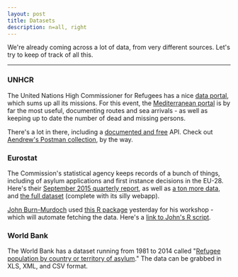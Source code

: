 ```yaml
---
layout: post
title: Datasets
description: n=all, right
---
```


We're already coming across a lot of data, from very different sources. Let's try to keep of track of all this.

---

### UNHCR

The United Nations High Commissioner for Refugees has a nice [data portal](http://data.unhcr.org/), which sums up all its missions. For this event, the [Mediterranean portal](http://data.unhcr.org/mediterranean/regional.php) is by far the most useful, documenting routes and sea arrivals - as well as keeping up to date the number of dead and missing persons.

There's a lot in there, including a [documented and free](http://data.unhcr.org/wiki/index.php/API_Documentation) API. Check out [Aendrew's Postman collection](https://gist.githubusercontent.com/aendrew/d7189c1322dd275cdf0c/raw/65363fc9568d2a6875eb1ebaf125df3fe3216e2f/UNHCR.json.postman_collection), by the way.

### Eurostat

The Commission's statistical agency keeps records of a bunch of things, including of asylum applications and first instance decisions in the EU-28. Here's their [September 2015 quarterly report](http://ec.europa.eu/eurostat/statistics-explained/index.php/Asylum_quarterly_report), as well as [a ton more data](http://ec.europa.eu/eurostat/statistics-explained/index.php/Asylum_quarterly_report#Further_Eurostat_information), and [the full dataset](http://appsso.eurostat.ec.europa.eu/nui/show.do) (complete with its silly webapp).

[John Burn-Murdoch](https://twitter.com/jburnmurdoch) used [this R package](https://cran.r-project.org/web/packages/SmarterPoland/SmarterPoland.pdf) yesterday for his workshop - which will automate fetching the data. Here's a [link to John's R script](https://gist.github.com/johnburnmurdoch/5424442fd49d67f6672e).

### World Bank

The World Bank has a dataset running from 1981 to 2014 called "[Refugee population by country or territory of asylum](http://data.worldbank.org/indicator/SM.POP.REFG)." The data can be grabbed in XLS, XML, and CSV format.
